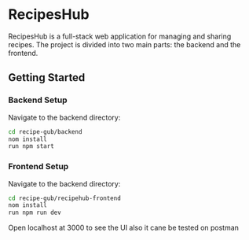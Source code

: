 # RecipesHub

RecipesHub is a full-stack web application for managing and sharing recipes. The project is divided into two main parts: the backend and the frontend.

## Getting Started

### Backend Setup

Navigate to the backend directory:

```bash
cd recipe-gub/backend
nom install
run npm start
```

### Frontend Setup

Navigate to the backend directory:

```bash
cd recipe-gub/recipehub-frontend
nom install
run npm run dev
```

Open localhost at 3000 to see the UI also it cane be tested on postman
